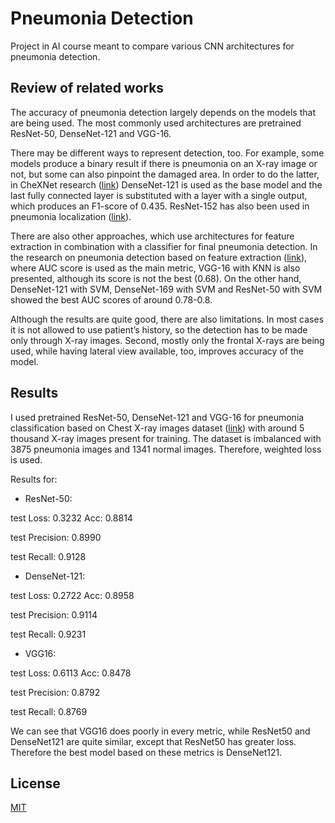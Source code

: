 # Pneumonia Detection

Project in AI course meant to compare various CNN architectures for pneumonia detection.

## Review of related works

The accuracy of pneumonia detection largely depends on the models that are being used. The most commonly used architectures are pretrained ResNet-50, DenseNet-121 and VGG-16.

There may be different ways to represent detection, too. For example, some models produce a binary result if there is pneumonia on an X-ray image or not, but some can also pinpoint the damaged area. In order to do the latter, in CheXNet research ([link](https://arxiv.org/pdf/1711.05225.pdf)) DenseNet-121 is used as the base model and the last fully connected layer is substituted with a layer with a single output, which produces an F1-score of 0.435. ResNet-152 has also been used in pneumonia localization ([link](https://arxiv.org/pdf/1811.08939.pdf)).

There are also other approaches, which use architectures for feature extraction in combination with a classifier for final pneumonia detection. In the research on pneumonia detection based on feature extraction ([link](https://ieeexplore.ieee.org/abstract/document/8869364)), where AUC score is used as the main metric, VGG-16 with KNN is also presented, although its score is not the best (0.68). On the other hand, DenseNet-121 with SVM, DenseNet-169 with SVM and ResNet-50 with SVM showed the best AUC scores of around 0.78-0.8.

Although the results are quite good, there are also limitations. In most cases it is not allowed to use patient’s history, so the detection has to be made only through X-ray images. Second, mostly only the frontal X-rays are being used, while having lateral view available, too, improves accuracy of the model.

## Results

I used pretrained ResNet-50, DenseNet-121 and VGG-16 for pneumonia classification based on Chest X-ray images dataset ([link](https://www.kaggle.com/paultimothymooney/chest-xray-pneumonia)) with around 5 thousand X-ray images present for training. The dataset is imbalanced with 3875 pneumonia images and 1341 normal images. Therefore, weighted loss is used.

Results for:

- ResNet-50:

test Loss: 0.3232 Acc: 0.8814

test Precision: 0.8990

test Recall: 0.9128

- DenseNet-121:

test Loss: 0.2722 Acc: 0.8958

test Precision: 0.9114

test Recall: 0.9231

- VGG16:

test Loss: 0.6113 Acc: 0.8478

test Precision: 0.8792

test Recall: 0.8769


We can see that VGG16 does poorly in every metric, while ResNet50 and DenseNet121 are quite similar, except that ResNet50 has greater loss. Therefore the best model based on these metrics is DenseNet121.

## License
[MIT](https://choosealicense.com/licenses/mit/)
